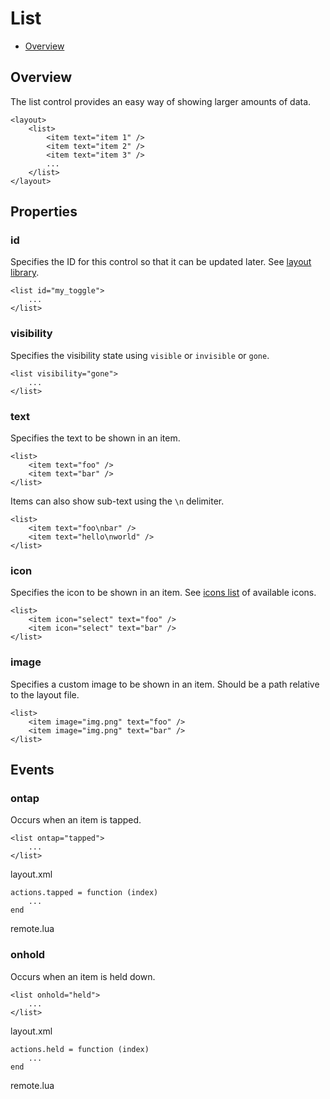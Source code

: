 ﻿
# List

* [Overview](#overview)



## Overview

The list control provides an easy way of showing larger amounts of data.

	<layout>
		<list>
			<item text="item 1" />
			<item text="item 2" />
			<item text="item 3" />
			...
		</list>
	</layout>



## Properties

### id
Specifies the ID for this control so that it can be updated later. See [layout library](/api/libs/layout).

	<list id="my_toggle">
		...
	</list>

### visibility
Specifies the visibility state using ``visible`` or ``invisible`` or ``gone``.

	<list visibility="gone">
		...
	</list>

### text
Specifies the text to be shown in an item.

	<list>
		<item text="foo" />
		<item text="bar" />
	</list>

Items can also show sub-text using the ``\n`` delimiter.

	<list>
		<item text="foo\nbar" />
		<item text="hello\nworld" />
	</list>

### icon
Specifies the icon to be shown in an item. See [icons list](/api/res/icons) of available icons.

	<list>
		<item icon="select" text="foo" />
		<item icon="select" text="bar" />
	</list>

### image
Specifies a custom image to be shown in an item. Should be a path relative to the layout file.

	<list>
		<item image="img.png" text="foo" />
		<item image="img.png" text="bar" />
	</list>



## Events

### ontap
Occurs when an item is tapped.

	<list ontap="tapped">
		...
	</list>

<ct>layout.xml</ct>

	actions.tapped = function (index)
		...
	end

<ct>remote.lua</ct>

### onhold
Occurs when an item is held down.

	<list onhold="held">
		...
	</list>

<ct>layout.xml</ct>

	actions.held = function (index)
		...
	end

<ct>remote.lua</ct>